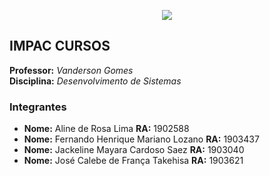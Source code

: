 <p align="center">
  <img src="https://raw.githubusercontent.com/fernandohmlozano/2020_2_Projeto_Integrado/calebe-takehisa_visao_inicial/images/logo_impacta.jpg">
</p>
  
## IMPAC CURSOS  
  
**Professor:** *Vanderson Gomes*   
**Disciplina:**  *Desenvolvimento de Sistemas*  

### Integrantes  
* **Nome:** Aline de Rosa Lima  **RA:** 1902588    
* **Nome:** Fernando Henrique Mariano Lozano  **RA:** 1903437  
* **Nome:** Jackeline Mayara Cardoso Saez  **RA:** 1903040  
* **Nome:** José Calebe de França Takehisa  **RA:** 1903621  
